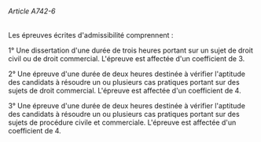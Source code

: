 ###### Article A742-6

Les épreuves écrites d'admissibilité comprennent :

1° Une dissertation d'une durée de trois heures portant sur un sujet de droit civil ou de droit commercial. L'épreuve est affectée d'un coefficient de 3.

2° Une épreuve d'une durée de deux heures destinée à vérifier l'aptitude des candidats à résoudre un ou plusieurs cas pratiques portant sur des sujets de droit commercial. L'épreuve est affectée d'un coefficient de 4.

3° Une épreuve d'une durée de deux heures destinée à vérifier l'aptitude des candidats à résoudre un ou plusieurs cas pratiques portant sur des sujets de procédure civile et commerciale. L'épreuve est affectée d'un coefficient de 4.

